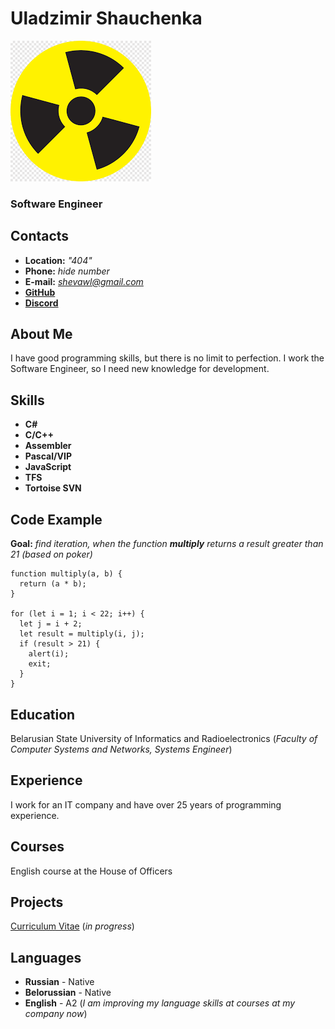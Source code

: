 # Uladzimir Shauchenka
![Avatar](./img/avatar.png "Avatar")
### Software Engineer


## Contacts
* **Location:** *"404"*
* **Phone:**    *hide number*
* **E-mail:**   *shevawl@gmail.com*
* [**GitHub**](https://github.com/WladSheva "WladSheva")
* [**Discord**](https://discordapp.com/users/737264316499099701 "@wladbest")

## About Me
I have good programming skills, but there is no limit to perfection. I work the Software Engineer, so I need new knowledge for development.

## Skills
* **C#**
* **C/C++**
* **Assembler**
* **Pascal/VIP**
* **JavaScript**
* **TFS**
* **Tortoise SVN**

## Code Example
**Goal:** *find iteration, when the function ***multiply*** returns a result greater than 21 (based on poker)* 

```
function multiply(a, b) {
  return (a * b);
}

for (let i = 1; i < 22; i++) {
  let j = i + 2;
  let result = multiply(i, j);
  if (result > 21) {
    alert(i);
    exit;
  }
}

```

## Education
Belarusian State University of Informatics and Radioelectronics (*Faculty of Computer Systems and Networks, Systems Engineer*)

## Experience
I work for an IT company and have over 25 years of programming experience.

## Courses
English course at the House of Officers

## Projects
[Curriculum Vitae](./ "RS Schools Course «JavaScript/Front-end. Stage 0»") (*in progress*)

## Languages
* **Russian**     - Native
* **Belorussian** - Native
* **English**     - A2 (*I am improving my language skills at courses at my company now*)
